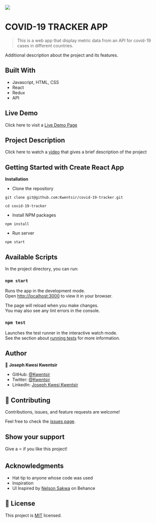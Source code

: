![](https://img.shields.io/badge/Microverse-blueviolet)

# COVID-19 TRACKER APP

> This is a web app that display metric data from an API for covid-19 cases in different countries.


Additional description about the project and its features.

## Built With

- Javascript, HTML, CSS
- React
- Redux
- API

## Live Demo
Click here to visit a [Live Demo Page](https://covid-19-tracker-kwentsir.netlify.app/) 


## Project Description

Click here to watch a [video](https://www.loom.com/share/182fe0fd0fc441338565318926d18a31) that gives a brief description of the project

## Getting Started with Create React App

**Installation**

- Clone the repository

```
git clone git@github.com:Kwentsir/covid-19-tracker.git

cd covid-19-tracker
```

- Install NPM packages

```
npm install
```

- Run server

```
npm start
```

## Available Scripts

In the project directory, you can run:

### `npm start`

Runs the app in the development mode.\
Open [http://localhost:3000](http://localhost:3000) to view it in your browser.

The page will reload when you make changes.\
You may also see any lint errors in the console.

### `npm test`

Launches the test runner in the interactive watch mode.\
See the section about [running tests](https://facebook.github.io/create-react-app/docs/running-tests) for more information.

## Author

👤 **Joseph Kwesi Kwentsir**

- GitHub: [@Kwentsir](https://github.com/Kwentsir/)
- Twitter: [@Kwentsir](https://twitter.com/jkwentsir)
- LinkedIn: [Joseph Kwesi Kwentsir](https://www.linkedin.com/in/josephkwentsir/)

## 🤝 Contributing

Contributions, issues, and feature requests are welcome!

Feel free to check the [issues page](../../issues/).

## Show your support

Give a ⭐️ if you like this project!

## Acknowledgments

- Hat tip to anyone whose code was used
- Inspiration
- UI Inspired by [Nelson Sakwa](<https://www.behance.net/gallery/31579789/Ballhead-App-(Free-PSDs)>) on Behance

## 📝 License

This project is [MIT](./MIT.md) licensed.